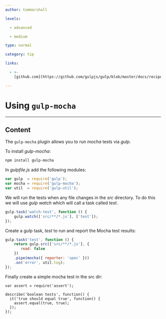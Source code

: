 ```yaml
---
author: tommarshall

levels:

  - advanced

  - medium

type: normal

category: tip

links:

  - >-
    [github.com](https://github.com/gulpjs/gulp/blob/master/docs/recipes/mocha-test-runner-with-gulp.md){website}

---
```

# Using `gulp-mocha`

---
## Content

The `gulp-mocha` plugin allows you to run *mocha* tests via *gulp*.


To install *gulp-mocha*:
```bash
npm install gulp-mocha
```

In *gulpfile.js* add the following modules:
```javaScript
var gulp  = require('gulp');
var mocha = require('gulp-mocha');
var util  = require('gulp-util');
```
We will run the tests when any file changes in the *src* directory. To do this  we will use *gulp watch* which will call a task called *test*.

```javaScript
gulp.task('watch-test', function () {
    gulp.watch(['src/**/*.js'], ['test']);
});

```
Create a gulp task, *test* to run and report the Mocha test results:

```javaScript
gulp.task('test', function () {
    return gulp.src(['src/**/*.js'], { 
       read: false 
    })
    .pipe(mocha({ reporter: 'spec' }))
    .on('error', util.log);
});

```

Finally create a simple mocha test in the src dir:

```
var assert = require('assert');

describe('boolean tests', function() {
  it('true should equal true', function() {
    assert.equal(true, true);
  });
});
```
 
